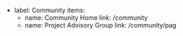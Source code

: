 
- label: Community
  items:
    - name: Community Home
      link: /community
    - name: Project Advisory Group
      link: /community/pag